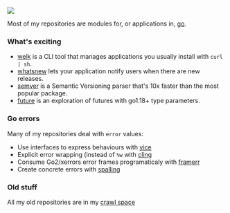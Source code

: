 ![](https://repl.ca/social-mushroom.jpg)

Most of my repositories are modules for, or applications in, [go](https://golang.org).

### What's exciting

- [welk](https://github.com/jbowes/welk) is a CLI tool that manages applications you usually install with `curl | sh`.
- [whatsnew](https://github.com/jbowes/whatsnew) lets your application notify users when there are new releases.
- [semver](https://github.com/jbowes/semver) is a Semantic Versioning parser that's 10x faster than the most popular package.
- [future](https://github.com/jbowes/future) is an exploration of futures with go1.18+ type parameters.

### Go errors
Many of my repositories deal with `error` values:

- Use interfaces to express behaviours with [vice](https://github.com/jbowes/vice) 
- Explicit error wrapping (instead of `%w` with [cling](https://github.com/jbowes/cling)
- Consume Go2/xerrors error frames programaticaly with [framerr](https://github.com/jbowes/framerr)
- Create concrete errors with [spalling](https://github.com/jbowes/spalling)

### Old stuff

All my old repositories are in my [crawl space](https://github.com/crawl-space)
